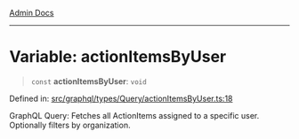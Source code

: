 [Admin Docs](/)

***

# Variable: actionItemsByUser

> `const` **actionItemsByUser**: `void`

Defined in: [src/graphql/types/Query/actionItemsByUser.ts:18](https://github.com/Sourya07/talawa-api/blob/583d62db9438de398bb9012a4a2617e2cb268b08/src/graphql/types/Query/actionItemsByUser.ts#L18)

GraphQL Query: Fetches all ActionItems assigned to a specific user.
Optionally filters by organization.
